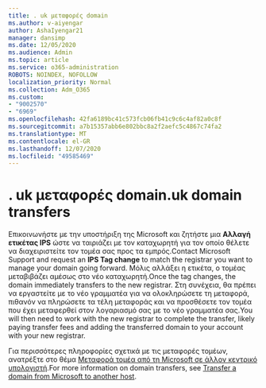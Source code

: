 ```yaml
---
title: . uk μεταφορές domain
ms.author: v-aiyengar
author: AshaIyengar21
manager: dansimp
ms.date: 12/05/2020
ms.audience: Admin
ms.topic: article
ms.service: o365-administration
ROBOTS: NOINDEX, NOFOLLOW
localization_priority: Normal
ms.collection: Adm_O365
ms.custom:
- "9002570"
- "6969"
ms.openlocfilehash: 42fa6189bc41c573fcb06fb41c9c6c4af82a0c8f
ms.sourcegitcommit: a7b15357abb6e802bbc8a2f2aefc5c4867c74fa2
ms.translationtype: MT
ms.contentlocale: el-GR
ms.lasthandoff: 12/07/2020
ms.locfileid: "49585469"
---
```

# <a name="uk-domain-transfers"></a><span data-ttu-id="fceef-102">. uk μεταφορές domain</span><span class="sxs-lookup"><span data-stu-id="fceef-102">.uk domain transfers</span></span>

<span data-ttu-id="fceef-103">Επικοινωνήστε με την υποστήριξη της Microsoft και ζητήστε μια **Αλλαγή ετικέτας IPS** ώστε να ταιριάζει με τον καταχωρητή για τον οποίο θέλετε να διαχειριστείτε τον τομέα σας προς τα εμπρός.</span><span class="sxs-lookup"><span data-stu-id="fceef-103">Contact Microsoft Support and request an **IPS Tag change** to match the registrar you want to manage your domain going forward.</span></span> <span data-ttu-id="fceef-104">Μόλις αλλάξει η ετικέτα, ο τομέας μεταβιβάζει αμέσως στο νέο καταχωρητή.</span><span class="sxs-lookup"><span data-stu-id="fceef-104">Once the tag changes, the domain immediately transfers to the new registrar.</span></span> <span data-ttu-id="fceef-105">Στη συνέχεια, θα πρέπει να εργαστείτε με το νέο γραμματέα για να ολοκληρώσετε τη μεταφορά, πιθανόν να πληρώσετε τα τέλη μεταφοράς και να προσθέσετε τον τομέα που έχει μεταφερθεί στον λογαριασμό σας με το νέο γραμματέα σας.</span><span class="sxs-lookup"><span data-stu-id="fceef-105">You will then need to work with the new registrar to complete the transfer, likely paying transfer fees and adding the transferred domain to your account with your new registrar.</span></span>

<span data-ttu-id="fceef-106">Για περισσότερες πληροφορίες σχετικά με τις μεταφορές τομέων, ανατρέξτε στο θέμα [Μεταφορά τομέα από τη Microsoft σε άλλον κεντρικό υπολογιστή](https://docs.microsoft.com/microsoft-365/admin/get-help-with-domains/transfer-a-domain-from-microsoft-to-another-host?view=o365-worldwide).</span><span class="sxs-lookup"><span data-stu-id="fceef-106">For more information on domain transfers, see [Transfer a domain from Microsoft to another host](https://docs.microsoft.com/microsoft-365/admin/get-help-with-domains/transfer-a-domain-from-microsoft-to-another-host?view=o365-worldwide).</span></span>
